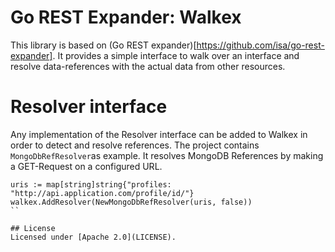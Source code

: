 # Go REST Expander: Walkex

This library is based on (Go REST expander)[https://github.com/isa/go-rest-expander].
It provides a simple interface to walk over an interface and resolve data-references with the actual data from other
resources.

# Resolver interface
Any implementation of the Resolver interface can be added to Walkex in order to detect and resolve references.
The project contains ```MongoDbRefResolver```as example. It resolves MongoDB References by making a GET-Request on a configured URL.

```
uris := map[string]string{"profiles: "http://api.application.com/profile/id/"}
walkex.AddResolver(NewMongoDbRefResolver(uris, false))
``

## License
Licensed under [Apache 2.0](LICENSE).
